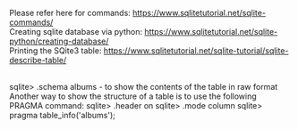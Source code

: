 
Please refer here for commands: https://www.sqlitetutorial.net/sqlite-commands/
<br>
Creating sqlite database via python: https://www.sqlitetutorial.net/sqlite-python/creating-database/
<br>
Printing the SQite3 table: https://www.sqlitetutorial.net/sqlite-tutorial/sqlite-describe-table/

<br>
sqlite> .schema albums - to show the contents of the table in raw format
<br>
Another way to show the structure of a table is to use the following PRAGMA command:
sqlite> .header on
sqlite> .mode column
sqlite> pragma table_info('albums');
<br>
